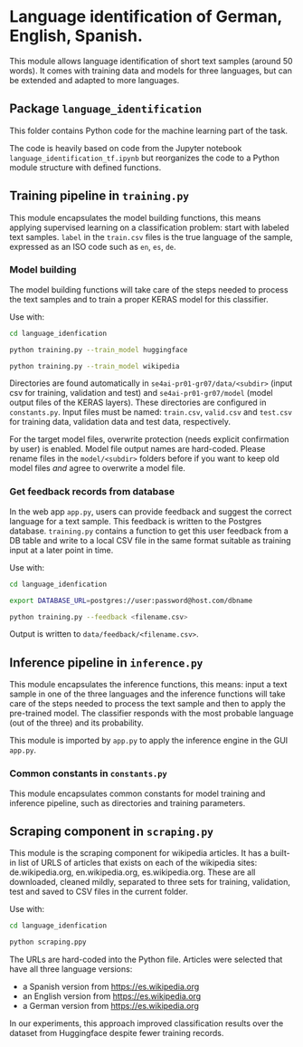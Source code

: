 # Language identification of German, English, Spanish.

This module allows language identification of short text samples (around 50 words).
It comes with training data and models for three languages, but can be extended
and adapted to more languages.

## Package ``language_identification``

This folder contains Python code for the machine learning part of the task.

The code is heavily based on code from the Jupyter notebook `language_identification_tf.ipynb`
but reorganizes the code to a Python module structure with defined functions.

## Training pipeline in `training.py`

This module encapsulates the model building functions, this means
applying supervised learning on a classification problem:
start with labeled text samples. `label` in the `train.csv` files is the true language 
of the sample, expressed as an ISO code such as `en`, `es`, `de`.

### Model building 

The model building functions will take care of the steps needed to
process the text samples and to train a proper KERAS model for
this classifier.

Use with:
```bash
cd language_idenfication

python training.py --train_model huggingface

python training.py --train_model wikipedia
```

Directories are found automatically in `se4ai-pr01-gr07/data/<subdir>` (input csv for training, validation and test) 
and `se4ai-pr01-gr07/model` (model output files of the KERAS layers). 
These directories are configured in `constants.py`. Input files must be named: `train.csv`, `valid.csv` and `test.csv`
for training data, validation data and test data, respectively.

For the target model files, overwrite protection (needs explicit confirmation by user) is enabled. 
Model file output names are hard-coded.  Please rename files in the `model/<subdir>` folders before 
if you want to keep old model files _and_ agree to overwrite a model file.

### Get feedback records from database

In the web app `app.py`, users can provide feedback and suggest the correct language for a text sample.
This feedback is written to the Postgres database.
`training.py` contains a function to get this user feedback from a DB table and write to a local CSV file
in the same format suitable as training input at a later point in time.

Use with:
```bash
cd language_idenfication

export DATABASE_URL=postgres://user:password@host.com/dbname

python training.py --feedback <filename.csv>
```

Output is written to `data/feedback/<filename.csv>`.

## Inference pipeline in `inference.py`

This module encapsulates the inference functions, this means:
input a text sample in one of the three languages
and the inference functions will take care of the steps needed to
process the text sample and then to apply the pre-trained model.
The classifier responds with the most probable language (out of the three) 
and its probability.

This module is imported by `app.py` to apply the inference engine in the GUI `app.py`.

### Common constants in `constants.py`

This module encapsulates common constants for model training and inference pipeline, 
such as directories and training parameters.

## Scraping component in ``scraping.py``

This module is the scraping component for wikipedia articles.
It has a built-in list of URLS of articles that exists on each of
the wikipedia sites: de.wikipedia.org, en.wikipedia.org, es.wikipedia.org.
These are all downloaded, cleaned mildly, separated to three sets for
training, validation, test and saved to CSV files in the current folder.

Use with:
```bash
cd language_idenfication

python scraping.ppy
```

The URLs are hard-coded into the Python file. Articles were selected that have all three language versions:
* a Spanish version from https://es.wikipedia.org
* an English version from https://es.wikipedia.org
* a German version from https://es.wikipedia.org

In our experiments, this approach improved classification results over the dataset from Huggingface despite
fewer training records.